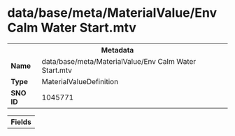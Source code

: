 <h1>data/base/meta/MaterialValue/Env Calm Water Start.mtv</h1><table><tr><th colspan="100%">Metadata</th></tr><tr><td><b>Name</b></td><td>data/base/meta/MaterialValue/Env Calm Water Start.mtv</td></tr><tr><td><b>Type</b></td><td>MaterialValueDefinition</td></tr><tr><td><b>SNO ID</b></td><td>1045771</td></tr></table>

<table><tr><th colspan="100%">Fields</th></tr></table>

